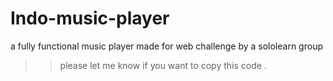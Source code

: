 # Indo-music-player
a fully functional music player made for web challenge by a sololearn group

>> please let me know if you want to copy this code .
